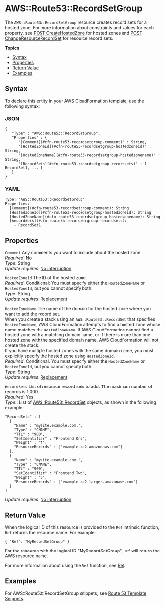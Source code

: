 # AWS::Route53::RecordSetGroup<a name="aws-properties-route53-recordsetgroup"></a>

The `AWS::Route53::RecordSetGroup` resource creates record sets for a hosted zone\. For more information about constraints and values for each property, see [POST CreateHostedZone](http://docs.aws.amazon.com/Route53/latest/APIReference/API_CreateHostedZone.html) for hosted zones and [POST ChangeResourceRecordSet](http://docs.aws.amazon.com/Route53/latest/APIReference/API_ChangeResourceRecordSets.html) for resource record sets\.

**Topics**
+ [Syntax](#aws-resource-route53-recordsetgroup-syntax)
+ [Properties](#w3ab2c21c10e1028b9)
+ [Return Value](#w3ab2c21c10e1028c11)
+ [Examples](#w3ab2c21c10e1028c13)

## Syntax<a name="aws-resource-route53-recordsetgroup-syntax"></a>

To declare this entity in your AWS CloudFormation template, use the following syntax:

### JSON<a name="aws-resource-route53-recordsetgroup-syntax.json"></a>

```
{
   "Type" : "AWS::Route53::RecordSetGroup",
   "Properties" : {
      "[Comment](#cfn-route53-recordsetgroup-comment)" : String,
      "[HostedZoneId](#cfn-route53-recordsetgroup-hostedzoneid)" : String,
      "[HostedZoneName](#cfn-route53-recordsetgroup-hostedzonename)" : String,
      "[RecordSets](#cfn-route53-recordsetgroup-recordsets)" : [ RecordSet1, ... ]
   }
}
```

### YAML<a name="aws-resource-route53-recordsetgroup-syntax.yaml"></a>

```
Type: "AWS::Route53::RecordSetGroup"
Properties: 
  [Comment](#cfn-route53-recordsetgroup-comment): String
  [HostedZoneId](#cfn-route53-recordsetgroup-hostedzoneid): String
  [HostedZoneName](#cfn-route53-recordsetgroup-hostedzonename): String
  [RecordSets](#cfn-route53-recordsetgroup-recordsets):
    - RecordSet1
```

## Properties<a name="w3ab2c21c10e1028b9"></a>

`Comment`  <a name="cfn-route53-recordsetgroup-comment"></a>
Any comments you want to include about the hosted zone\.  
*Required*: No  
*Type*: String  
*Update requires*: [No interruption](using-cfn-updating-stacks-update-behaviors.md#update-no-interrupt)

`HostedZoneId`  <a name="cfn-route53-recordsetgroup-hostedzoneid"></a>
The ID of the hosted zone\.  
*Required*: Conditional: You must specify either the `HostedZoneName` or `HostedZoneId`, but you cannot specify both\.  
*Type*: String  
*Update requires*: [Replacement](using-cfn-updating-stacks-update-behaviors.md#update-replacement)

`HostedZoneName`  <a name="cfn-route53-recordsetgroup-hostedzonename"></a>
The name of the domain for the hosted zone where you want to add the record set\.  
When you create a stack using an `AWS::Route53::RecordSet` that specifies `HostedZoneName`, AWS CloudFormation attempts to find a hosted zone whose name matches the `HostedZoneName`\. If AWS CloudFormation cannot find a hosted zone with a matching domain name, or if there is more than one hosted zone with the specified domain name, AWS CloudFormation will not create the stack\.  
If you have multiple hosted zones with the same domain name, you must explicitly specify the hosted zone using `HostedZoneId`\.  
*Required*: Conditional\. You must specify either the `HostedZoneName` or `HostedZoneId`, but you cannot specify both\.  
*Type*: String  
*Update requires*: [Replacement](using-cfn-updating-stacks-update-behaviors.md#update-replacement)

`RecordSets`  <a name="cfn-route53-recordsetgroup-recordsets"></a>
List of resource record sets to add\. The maximum number of records is 1,000\.  
*Required*: Yes  
*Type*:: List of [AWS::Route53::RecordSet](aws-properties-route53-recordset.md) objects, as shown in the following example:   

```
"RecordSets" : [
  {
    "Name" : "mysite.example.com.",
    "Type" : "CNAME",
    "TTL" : "900",
    "SetIdentifier" : "Frontend One",
    "Weight" : "4",
    "ResourceRecords" : ["example-ec2.amazonaws.com"]
  },
  {
    "Name" : "mysite.example.com.",
    "Type" : "CNAME",
    "TTL" : "900",
    "SetIdentifier" : "Frontend Two",
    "Weight" : "6",
    "ResourceRecords" : ["example-ec2-larger.amazonaws.com"]
  }
]
```
*Update requires*: [No interruption](using-cfn-updating-stacks-update-behaviors.md#update-no-interrupt)

## Return Value<a name="w3ab2c21c10e1028c11"></a>

When the logical ID of this resource is provided to the `Ref` intrinsic function, `Ref` returns the resource name\. For example:

```
{ "Ref": "MyRecordSetGroup" }
```

For the resource with the logical ID "MyRecordSetGroup", `Ref` will return the AWS resource name\.

For more information about using the `Ref` function, see [Ref](intrinsic-function-reference-ref.md)\.

## Examples<a name="w3ab2c21c10e1028c13"></a>

For AWS::Route53::RecordSetGroup snippets, see [Route 53 Template Snippets](quickref-route53.md)\.
